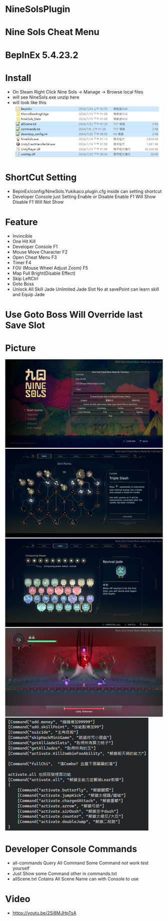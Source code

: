 # NineSolsPlugin
# Nine Sols Cheat Menu

# BepInEx 5.4.23.2

# Install
- On Steam Right Click Nine Sols -> Manage -> Browse local files
- will see NineSols.exe unzip here
- will look like this
![](/img/install.png)

# ShortCut Setting
- BepinEx/config/NineSols.Yukikaco.plugin.cfg inside can setting shortcut
- Developer Console just Setting Enable or Disable Enable F1 Will Show Disable F1 Will Not Show

# Feature
- Invincible
- One Hit Kill
- Developer Console F1
- Mouse Move Character F2
- Open Cheat Menu F3
- Timer F4
- FOV (Mouse Wheel Adjust Zoom) F5
- Map Full Bright(Disable Effect)
- Skip LeftCtrl
- Goto Boss
- Unlock All Skill Jade Unlimited Jade Slot No at savePoint can learn skill and Equip Jade

# Use Goto Boss Will Override last Save Slot

# Picture
![](/img/Menu.png)
![](/img/SkillPoint.png)
![](/img/Jades.png)
![](/img/Fov.png)
![](/img/command.png)

# Developer Console Commands
- all-commands Query All Command Some Command not work test yourself
- Just Show some Command other in commands.txt
- allScene.txt Cotains All Scene Name can with Console to use

# Video
- https://youtu.be/2Si8MJHpTsA
